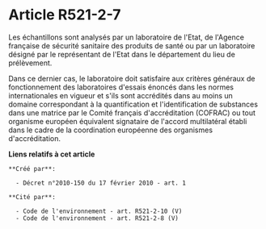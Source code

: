 # Article R521-2-7

Les échantillons sont analysés par un laboratoire de l'Etat, de l'Agence française de sécurité sanitaire des produits de
santé ou par un laboratoire désigné par le représentant de l'Etat dans le département du lieu de prélèvement. 

Dans ce dernier cas, le laboratoire doit satisfaire aux critères généraux de fonctionnement des laboratoires d'essais énoncés
dans les normes internationales en vigueur et s'ils sont accrédités dans au moins un domaine correspondant à la
quantification et l'identification de substances dans une matrice par le Comité français d'accréditation (COFRAC) ou tout
organisme européen équivalent signataire de l'accord multilatéral établi dans le cadre de la coordination européenne des
organismes d'accréditation.

**Liens relatifs à cet article**

	**Créé par**:

	  - Décret n°2010-150 du 17 février 2010 - art. 1

	**Cité par**:

	  - Code de l'environnement - art. R521-2-10 (V)
	  - Code de l'environnement - art. R521-2-8 (V)
